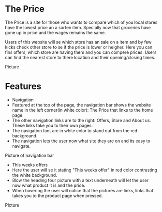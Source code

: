 # The Price

The Price is a site for those who wants to compare which of you local stores have the lowest price an a sorten item. Specially now that groceries have gone up in price and the wages remains the same.

Users of this website will se which store has an sale on a item and by few kicks check other store to se if the price is lower or heigher. Here you can fins offers, which store are having them and you can compere prices. Users can find the nearest store to there location and their opening/closing times.

Picture

# Features

* Navigation
 * Featured at the top of the page, the navigation bar shows the website name in the left corner(in white color): The Price that links to the home page.
 * The other navigation links are to the right: Offers, Store and About us. These links take you to their own pages.
 * The navigation font are in white color to stand out from the red background.
 * The navigation lets the user now what site they are on and its easy to navigate.

Picture of navigation bar

* This weeks offers
 * Here the user will se it stating "This weeks offer" in red color contrasting the white background.
 * Blow the heading four picture with a text underneath will let the user now what product it is and the price.
 * When hovering the user will notice that the pictures are links, links that takes you to the product page when pressed.

Picture


